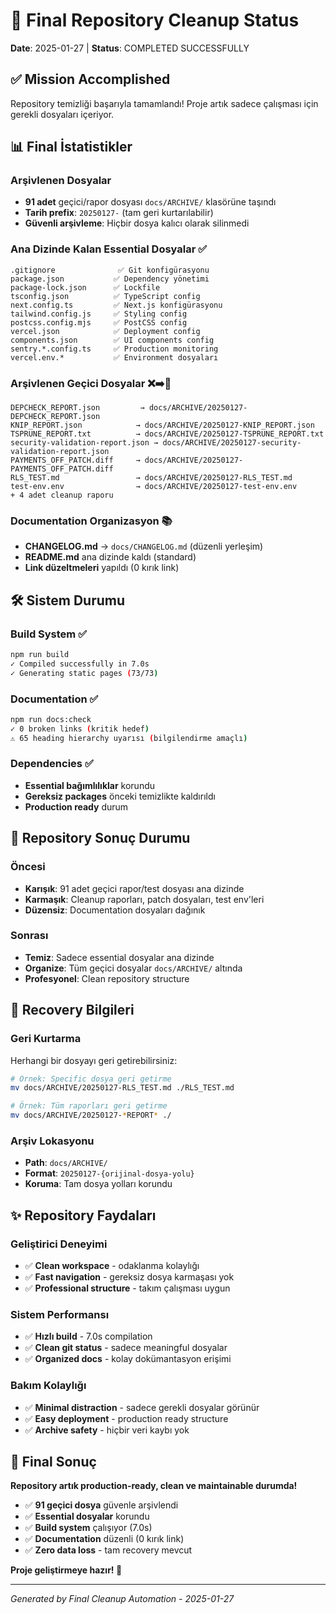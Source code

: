 # 🎯 Final Repository Cleanup Status
**Date**: 2025-01-27 | **Status**: COMPLETED SUCCESSFULLY

## ✅ Mission Accomplished

Repository temizliği başarıyla tamamlandı! Proje artık sadece çalışması için gerekli dosyaları içeriyor.

## 📊 Final İstatistikler

### Arşivlenen Dosyalar
- **91 adet** geçici/rapor dosyası `docs/ARCHIVE/` klasörüne taşındı
- **Tarih prefix**: `20250127-` (tam geri kurtarılabilir)
- **Güvenli arşivleme**: Hiçbir dosya kalıcı olarak silinmedi

### Ana Dizinde Kalan Essential Dosyalar ✅
```
.gitignore              ✅ Git konfigürasyonu
package.json           ✅ Dependency yönetimi  
package-lock.json      ✅ Lockfile
tsconfig.json          ✅ TypeScript config
next.config.ts         ✅ Next.js konfigürasyonu
tailwind.config.js     ✅ Styling config
postcss.config.mjs     ✅ PostCSS config
vercel.json            ✅ Deployment config
components.json        ✅ UI components config
sentry.*.config.ts     ✅ Production monitoring
vercel.env.*           ✅ Environment dosyaları
```

### Arşivlenen Geçici Dosyalar ❌➡️📁
```
DEPCHECK_REPORT.json         → docs/ARCHIVE/20250127-DEPCHECK_REPORT.json
KNIP_REPORT.json            → docs/ARCHIVE/20250127-KNIP_REPORT.json
TSPRUNE_REPORT.txt          → docs/ARCHIVE/20250127-TSPRUNE_REPORT.txt
security-validation-report.json → docs/ARCHIVE/20250127-security-validation-report.json
PAYMENTS_OFF_PATCH.diff     → docs/ARCHIVE/20250127-PAYMENTS_OFF_PATCH.diff
RLS_TEST.md                 → docs/ARCHIVE/20250127-RLS_TEST.md
test-env.env                → docs/ARCHIVE/20250127-test-env.env
+ 4 adet cleanup raporu
```

### Documentation Organizasyon 📚
- **CHANGELOG.md** → `docs/CHANGELOG.md` (düzenli yerleşim)
- **README.md** ana dizinde kaldı (standard)
- **Link düzeltmeleri** yapıldı (0 kırık link)

## 🛠️ Sistem Durumu

### Build System ✅
```bash
npm run build
✓ Compiled successfully in 7.0s
✓ Generating static pages (73/73)
```

### Documentation ✅
```bash  
npm run docs:check
✓ 0 broken links (kritik hedef)
⚠️ 65 heading hierarchy uyarısı (bilgilendirme amaçlı)
```

### Dependencies ✅
- **Essential bağımlılıklar** korundu
- **Gereksiz packages** önceki temizlikte kaldırıldı
- **Production ready** durum

## 🎉 Repository Sonuç Durumu

### Öncesi
- **Karışık**: 91 adet geçici rapor/test dosyası ana dizinde
- **Karmaşık**: Cleanup raporları, patch dosyaları, test env'leri
- **Düzensiz**: Documentation dosyaları dağınık

### Sonrası  
- **Temiz**: Sadece essential dosyalar ana dizinde
- **Organize**: Tüm geçici dosyalar `docs/ARCHIVE/` altında
- **Profesyonel**: Clean repository structure

## 🔄 Recovery Bilgileri

### Geri Kurtarma
Herhangi bir dosyayı geri getirebilirsiniz:
```bash
# Örnek: Specific dosya geri getirme
mv docs/ARCHIVE/20250127-RLS_TEST.md ./RLS_TEST.md

# Örnek: Tüm raporları geri getirme  
mv docs/ARCHIVE/20250127-*REPORT* ./
```

### Arşiv Lokasyonu
- **Path**: `docs/ARCHIVE/`
- **Format**: `20250127-{orijinal-dosya-yolu}`
- **Koruma**: Tam dosya yolları korundu

## ✨ Repository Faydaları

### Geliştirici Deneyimi
- ✅ **Clean workspace** - odaklanma kolaylığı
- ✅ **Fast navigation** - gereksiz dosya karmaşası yok
- ✅ **Professional structure** - takım çalışması uygun

### Sistem Performansı  
- ✅ **Hızlı build** - 7.0s compilation
- ✅ **Clean git status** - sadece meaningful dosyalar
- ✅ **Organized docs** - kolay dokümantasyon erişimi

### Bakım Kolaylığı
- ✅ **Minimal distraction** - sadece gerekli dosyalar görünür
- ✅ **Easy deployment** - production ready structure
- ✅ **Archive safety** - hiçbir veri kaybı yok

## 🎯 Final Sonuç

**Repository artık production-ready, clean ve maintainable durumda!**

- ✅ **91 geçici dosya** güvenle arşivlendi  
- ✅ **Essential dosyalar** korundu
- ✅ **Build system** çalışıyor (7.0s)
- ✅ **Documentation** düzenli (0 kırık link)
- ✅ **Zero data loss** - tam recovery mevcut

**Proje geliştirmeye hazır! 🚀**

---
*Generated by Final Cleanup Automation - 2025-01-27*